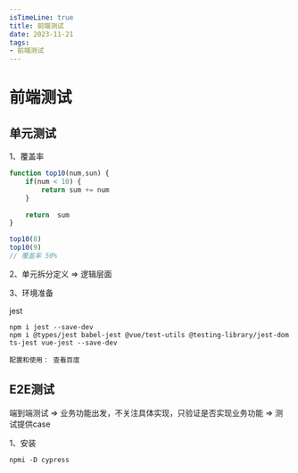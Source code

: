 ```yaml
---
isTimeLine: true
title: 前端测试
date: 2023-11-21
tags:
- 前端测试
---
```

# 前端测试


## 单元测试 

1、覆盖率

```js
function top10(num,sun) {
    if(num < 10) {
        return sum += num
    }
    
    return  sum
}

top10(8)
top10(9)
// 覆盖率 50%
```

2、单元拆分定义 => 逻辑层面

3、环境准备

jest
```test
npm i jest --save-dev
npm i @types/jest babel-jest @vue/test-utils @testing-library/jest-dom ts-jest vue-jest --save-dev 

配置和使用： 查看百度
```

## E2E测试

端到端测试 => 业务功能出发，不关注具体实现，只验证是否实现业务功能 => 测试提供case

1、安装
```shell
npmi -D cypress
```










